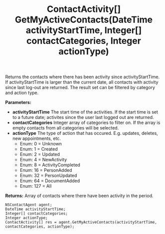 ﻿---
uid: crmscript_ref_NSContactAgent_GetMyActiveContacts
title: ContactActivity[] GetMyActiveContacts(DateTime activityStartTime, Integer[] contactCategories, Integer actionType)
intellisense: NSContactAgent.GetMyActiveContacts
keywords: NSContactAgent, GetMyActiveContacts
so.topic: reference
---

Returns the contacts where there has been activity since activityStartTime. If activityStartTime is larger than the current date, all contacts with activity since last log-out are returned. The result set can be filtered by category and action type.

**Parameters:**
 - **activityStartTime** The start time of the activities. If the start time is set to a future date; activites since the user last logged out are returned.
 - **contactCategories** Integer array of categories to filter on. If the array is empty contacts from all categories will be selected.
 - **actionType** The type of action that has occured. E.g. updates, deletes, new appointments, etc.
     - Enum: 0 = Unknown 
     - Enum: 1 = Created 
     - Enum: 2 = Updated 
     - Enum: 4 = NewActivity 
     - Enum: 8 = ActivityCompleted 
     - Enum: 16 = PersonAdded 
     - Enum: 32 = PersonUpdated 
     - Enum: 64 = DocumentAdded 
     - Enum: 127 = All 

**Returns:** Array of contacts where there have been activity in the period.

```crmscript
NSContactAgent agent;
DateTime activityStartTime;
Integer[] contactCategories;
Integer actionType;
ContactActivity[] res = agent.GetMyActiveContacts(activityStartTime, contactCategories, actionType);
```

